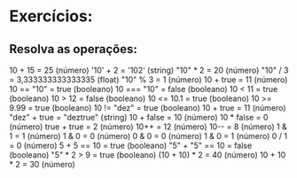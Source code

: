 # Exercícios:

## Resolva as operações:

10 + 15 = 25 (número)
'10' + 2 = '102' (string)
"10" * 2 = 20 (número)
"10" / 3 = 3,333333333333335 (float)
"10" % 3 = 1 (número)
10 + true = 11 (número)
10 == "10" = true (booleano)
10 === "10" = false (booleano)
10 < 11 = true (booleano)
10 > 12 = false (booleano)
10 <= 10.1 = true (booleano)
10 >= 9.99 = true (booleano)
10 != "dez" = true (booleano)
10 + true = 11 (número)
"dez" + true = "deztrue" (string)
10 + false = 10 (número)
10 * false = 0 (número)
true + true = 2 (número)
10++ = 12 (número)
10-- = 8 (número)
1 & 1 = 1 (número)
1 & 0 = 0 (número)
0 & 0 = 0 (número)
1 & 0 = 1 (número)
0 / 1 = 0 (número)
5 + 5 == 10 = true (booleano)
"5" + "5" == 10 = false (booleano)
"5" * 2 > 9 = true (booleano)
(10 + 10) * 2 = 40 (número)
10 + 10 * 2 = 30 (número)
